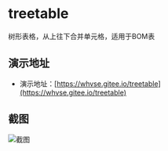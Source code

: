 # treetable
树形表格，从上往下合并单元格，适用于BOM表

## 演示地址

- 演示地址：[https://whvse.gitee.io/treetable](https://whvse.gitee.io/treetable)

## 截图

![截图](https://ws1.sinaimg.cn/large/006a7GCKgy1ftgdebdnsmj30ux0qktbc.jpg)
